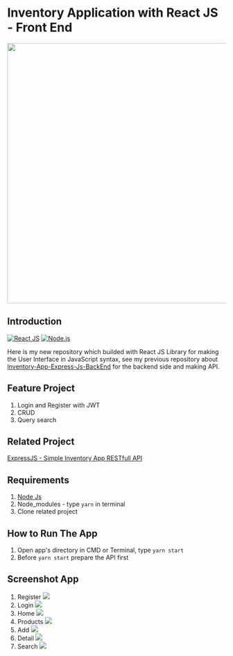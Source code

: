 <h1>Inventory Application with React JS - Front End</h1>

<p align='center'>
  <img width="600" src="https://hackernoon.com/hn-images/1*y6C4nSvy2Woe0m7bWEn4BA.png" />
</p>


## Introduction
[![React JS](https://img.shields.io/badge/react--js-16.9.0-blue)](https://https://reactjs.org/)
[![Node.js](https://img.shields.io/badge/Node.js-v.10.16-green.svg?style=rounded-square)](https://nodejs.org/)

Here is my new repository which builded with React JS Library for making the User Interface in JavaScript syntax, see my previous repository about <a href="https://github.com/iamrezaaulia/RESTful-API-Inventory-App">Inventory-App-Express-Js-BackEnd</a> for the backend side and making API.

## Feature Project
1. Login and Register with JWT
2. CRUD 
3. Query search

## Related Project
<a href="https://github.com/iamrezaaulia/RESTful-API-Inventory-App">ExpressJS - Simple Inventory App RESTfull API</a>

## Requirements
1. <a href="https://nodejs.org/en/download/">Node Js</a>
2. Node_modules - type `yarn` in terminal
3. Clone related project

## How to Run The App 
1. Open app's directory in CMD or Terminal, type `yarn start`
2. Before `yarn start` prepare the API first

## Screenshot App
1. Register
   <image src="https://user-images.githubusercontent.com/53343532/64962242-433efd00-d8c1-11e9-908f-a62c7918dbaf.png" />
2. Login
   <image src="https://user-images.githubusercontent.com/53343532/64962248-44702a00-d8c1-11e9-8511-3d05020001fc.png" />
3. Home
   <image src="https://user-images.githubusercontent.com/53343532/64962247-44702a00-d8c1-11e9-803f-0be2a722006a.png" />
4. Products
   <image src="https://user-images.githubusercontent.com/53343532/64962252-4508c080-d8c1-11e9-836c-b0755c881975.png" />
5. Add
   <image src="https://user-images.githubusercontent.com/53343532/64962244-43d79380-d8c1-11e9-90c2-2b273e1401b9.png" />
6. Detail
   <image src="https://user-images.githubusercontent.com/53343532/64962246-43d79380-d8c1-11e9-9eeb-cf55840fd766.png" />
7. Search
   <image src="https://user-images.githubusercontent.com/53343532/64962243-433efd00-d8c1-11e9-91e6-ff0e2cac08c5.png" />
